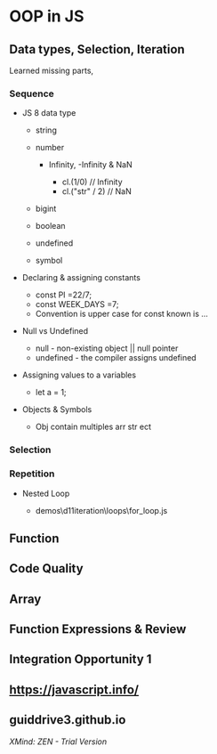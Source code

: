 # OOP in JS

## Data types, Selection, Iteration

Learned missing parts,

### Sequence

- JS 8 data type

	- string
	- number

		- Infinity, -Infinity & NaN

			- cl.(1/0) // Infinity
			- cl.("str" / 2) // NaN

	- bigint
	- boolean
	- undefined
	- symbol

- Declaring & assigning constants

	- const PI =22/7;
	- const WEEK_DAYS =7;
	- Convention is upper case for const known is ...

- Null vs Undefined

	- null - non-existing object || null pointer
	- undefined - the compiler assigns undefined

- Assigning values to a variables

	- let a = 1;

- Objects & Symbols

	- Obj contain multiples arr str ect

### Selection

### Repetition

- Nested Loop

	- demos\d11iteration\loops\for_loop.js

## Function

## Code Quality

## Array

## Function Expressions & Review

## Integration Opportunity 1 

## https://javascript.info/

## guiddrive3.github.io

*XMind: ZEN - Trial Version*